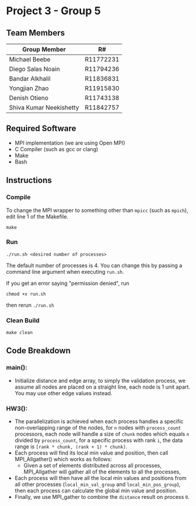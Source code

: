 # Project 3 - Group 5
## Team Members
| Group Member                      | R# |
|---------------------------|-----------|
| Michael Beebe             | R11772231 |
| Diego Salas Noain         | R11794236 |
| Bandar Alkhalil           | R11836831 |
| Yongjian Zhao             | R11915830 |
| Denish Otieno             | R11743138 |
| Shiva Kumar Neekishetty   | R11842757 |

## Required Software
- MPI implementation (we are using Open MPI)
- C Compiler (such as gcc or clang)
- Make
- Bash

## Instructions
### Compile
To change the MPI wrapper to something other than `mpicc` (such as `mpich`), edit line 1 of the Makefile.
```
make
```

### Run
```
./run.sh <desired number of processes>
```
The default number of processes is 4. You can change this by passing a command line argument when executing `run.sh`.

If you get an error saying "permission denied", run
```
chmod +x run.sh
```
then rerun `./run.sh`

### Clean Build
```
make clean
```

## Code Breakdown

### main():
- Initialize distance and edge array, to simply the validation process, we assume all nodes are placed on a straight line, each node is 1 unit apart. You may use other edge values instead.

### HW3():
- The parallelization is achieved when each process handles a specific non-overlapping range of the nodes, for `n` nodes with `process_count` processors, each node will handle a size of `chunk` nodes which equals `n` divided by `process_count`, for a specific process with rank `i`, the data range is `[rank * chunk, (rank + 1) * chunk)`.
- Each process will find its local min value and position, then call MPI_Allgather() which works as follows: 
    - Given a set of elements distributed across all processes, MPI_Allgather will gather all of the elements to all the processes, 
- Each process will then have all the local min values and positions from all other processes (`local_min_val_group` and `local_min_pos_group`), then each process can calculate the global min value and position. 
- Finally, we use MPI_gather to combine the `distance` result on process `0`.
